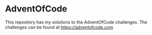 # AdventOfCode

This repository has my solutions to the AdventOfCode challenges.
The challenges can be found at <https://adventofcode.com>
